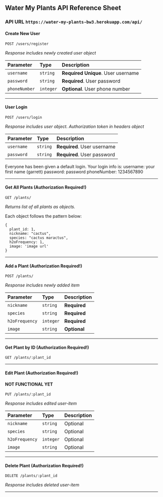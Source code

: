 ## Water My Plants API Reference Sheet

### API URL `https://water-my-plants-bw3.herokuapp.com/api/`

#### Create New User

```
POST /users/register
```
*Response includes newly created user object*

| Parameter | Type     | Description                |
| :-------- | :------- | :------------------------- |
| `username` | `string` | **Required** **Unique**. User username |
| `password` | `string` | **Required**. User password |
| `phoneNumber` | `integer` | **Optional**. User phone number |

---------------------------------------------------------

#### User Login

```
POST /users/login
```
*Response includes user object. Authorization token in headers object*

| Parameter | Type     | Description                |
| :-------- | :------- | :------------------------- |
| `username` | `string` | **Required**. User username |
| `password` | `string` | **Required**. User password |

Everyone has been given a default login. Your login info is:
username: your first name (garrett)
password: password
phoneNumber: 1234567890

---------------------------------------------------------


#### Get All Plants (**Authorization Required!**)

```
GET /plants/
```

*Returns list of all plants as objects.*

Each object follows the pattern below:
```
{
  plant_id: 1,
  nickname: "cactus",
  species: "cactus maractus",
  h2oFrequency: 1,
  image: 'image url'
}
```

---------------------------------------------------------

#### Add a Plant (**Authorization Required!**)

```
POST /plants/
```

*Response includes newly added item*

| Parameter | Type     | Description                |
| :-------- | :------- | :------------------------- |
| `nickname` | `string` | **Required** |
| `species` | `string` | **Required** |
| `h2oFrequency` | `integer` | **Required** |
| `image` | `string` | **Optional** |

---------------------------------------------------------

#### Get Plant by ID (**Authorization Required!**)

```
GET /plants/:plant_id
```

---------------------------------------------------------

#### Edit Plant (**Authorization Required!**)
#### NOT FUNCTIONAL YET
```
PUT /plants/:plant_id
```

*Response includes edited user-item*

| Parameter | Type     | Description                |
| :-------- | :------- | :------------------------- |
| `nickname` | `string` | Optional |
| `species` | `string` | Optional|
| `h2oFrequency` | `integer` | Optional|
| `image` | `string` | Optional|

---------------------------------------------------------

#### Delete Plant (**Authorization Required!**)

```
DELETE /plants/:plant_id
```

*Response includes deleted user-item*

---------------------------------------------------------
